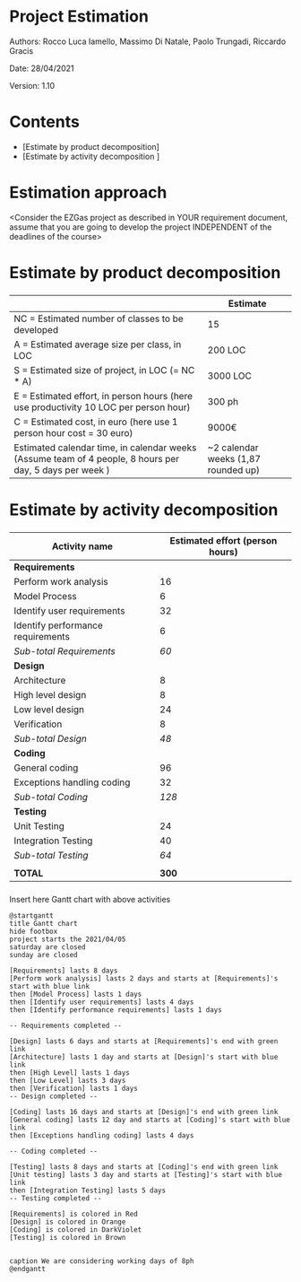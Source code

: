 # Project Estimation  
Authors: Rocco Luca Iamello, Massimo Di Natale, Paolo Trungadi, Riccardo Gracis

Date: 28/04/2021

Version: 1.10
# Contents
- [Estimate by product decomposition]
- [Estimate by activity decomposition ]
# Estimation approach
<Consider the EZGas  project as described in YOUR requirement document, assume that you are going to develop the project INDEPENDENT of the deadlines of the course>
# Estimate by product decomposition
### 
|             | Estimate                        |             
| ----------- | ------------------------------- |  
| NC =  Estimated number of classes to be developed   |        15                   |             
|  A = Estimated average size per class, in LOC       |         200 LOC                  | 
| S = Estimated size of project, in LOC (= NC * A) |  3000 LOC|
| E = Estimated effort, in person hours (here use productivity 10 LOC per person hour)  |       300 ph         |   
| C = Estimated cost, in euro (here use 1 person hour cost = 30 euro) | 9000€ | 
| Estimated calendar time, in calendar weeks (Assume team of 4 people, 8 hours per day, 5 days per week ) |  ~2 calendar weeks (1,87 rounded up)      |               
# Estimate by activity decomposition
### 
|         Activity name    | Estimated effort (person hours)   |             
| ----------- | ------------------------------- | 
|  **Requirements**  | |
| Perform work analysis | 16 |
| Model Process | 6 |
| Identify user requirements  | 32 |
| Identify performance requirements | 6 |
| _Sub-total Requirements_ | _60_ |
| **Design** |  |
| Architecture | 8 |
| High level design | 8 |
| Low level design | 24 |
| Verification | 8 |
| _Sub-total Design_ | _48_ |
| **Coding** |  |
| General coding | 96 |
| Exceptions handling coding | 32 |
| _Sub-total Coding_ | _128_ |
| **Testing** |  |
| Unit Testing | 24 |
| Integration Testing | 40 |
| _Sub-total Testing_ | _64_ |
|  |  |
| **TOTAL** | **300** |

###
Insert here Gantt chart with above activities
```plantuml
@startgantt
title Gantt chart
hide footbox
project starts the 2021/04/05
saturday are closed
sunday are closed

[Requirements] lasts 8 days
[Perform work analysis] lasts 2 days and starts at [Requirements]'s start with blue link
then [Model Process] lasts 1 days
then [Identify user requirements] lasts 4 days
then [Identify performance requirements] lasts 1 days

-- Requirements completed --

[Design] lasts 6 days and starts at [Requirements]'s end with green link
[Architecture] lasts 1 day and starts at [Design]'s start with blue link
then [High Level] lasts 1 days
then [Low Level] lasts 3 days
then [Verification] lasts 1 days
-- Design completed --

[Coding] lasts 16 days and starts at [Design]'s end with green link
[General coding] lasts 12 day and starts at [Coding]'s start with blue link
then [Exceptions handling coding] lasts 4 days

-- Coding completed --

[Testing] lasts 8 days and starts at [Coding]'s end with green link
[Unit testing] lasts 3 day and starts at [Testing]'s start with blue link
then [Integration Testing] lasts 5 days
-- Testing completed --

[Requirements] is colored in Red
[Design] is colored in Orange
[Coding] is colored in DarkViolet
[Testing] is colored in Brown


caption We are considering working days of 8ph
@endgantt

```
